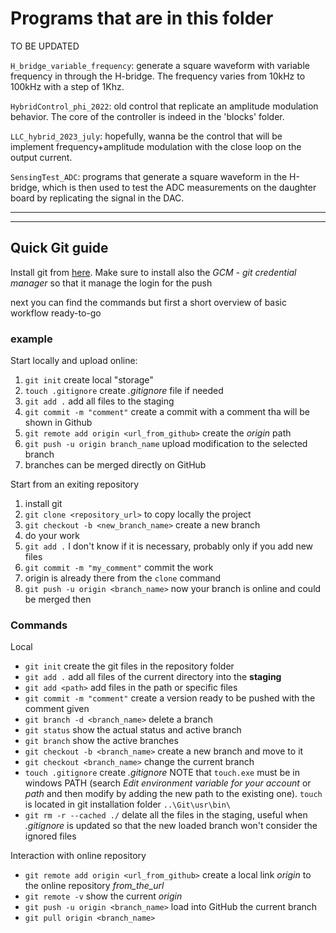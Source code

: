 # Programs that are in this folder

TO BE UPDATED

`H_bridge_variable_frequency`: generate a square waveform with variable frequency in through the H-bridge. The frequency varies from 10kHz to 100kHz with a step of 1Khz.

`HybridControl_phi_2022`: old control that replicate an amplitude modulation behavior. The core of the controller is indeed in the 'blocks' folder.

`LLC_hybrid_2023_july`: hopefully, wanna be the control that will be implement  frequency+amplitude modulation with the close loop on the output current.

`SensingTest_ADC`: programs that generate a square waveform in the H-bridge, which is then used to test the ADC measurements on the daughter board by replicating the signal in the DAC.

---
---

## Quick Git guide

Install git from [here](https://git-scm.com/downloads). Make sure to install also the *GCM - git credential manager* so that it manage the login for the push

next you can find the commands but first a short overview of basic workflow ready-to-go

### example

Start locally and upload online:

1. `git init` create local "storage"
2. `touch .gitignore` create *.gitignore* file if needed
3. `git add .` add all files to the staging
4. `git commit -m "comment"` create a commit with a comment tha will be shown in Github
5. `git remote add origin <url_from_github>` create the *origin* path
6. `git push -u origin branch_name` upload modification to the selected branch
7. branches can be merged directly on GitHub

Start from an exiting repository

1. install git
2. `git clone <repository_url>` to copy locally the project
3. `git checkout -b <new_branch_name>` create a new branch
4. do your work
5. `git add .` I don't know if it is necessary, probably only if you add new files
6. `git commit -m "my_comment"` commit the work
7. origin is already there from the `clone` command
8. `git push -u origin <branch_name>` now your branch is online and could be merged then

### Commands

Local

- `git init` create the git files in the repository folder
- `git add .` add all files of the current directory into the **staging**
- `git add <path>` add files in the path or specific files
- `git commit -m "comment"` create a version ready to be pushed with the comment given
- `git branch -d <branch_name>` delete a branch
- `git status` show the actual status and active branch
- `git branch` show the active branches
- `git checkout -b <branch_name>` create a new branch and move to it
- `git checkout <branch_name>` change the current branch
- `touch .gitignore` create *.gitignore* NOTE that `touch.exe` must be in windows PATH (search *Edit environment variable for your account* or *path* and then modify by adding the new path to the existing one). `touch` is located in git installation folder `..\Git\usr\bin\`
- `git rm -r --cached ./` delate all the files in the staging, useful when *.gitignore* is updated so that the new loaded branch won't consider the ignored files

Interaction with online repository

- `git remote add origin <url_from_github>` create a local link *origin* to the online repository *from_the_url*
- `git remote -v` show the current *origin*
- `git push -u origin <branch_name>` load into GitHub the current branch
- `git pull origin <branch_name>`
